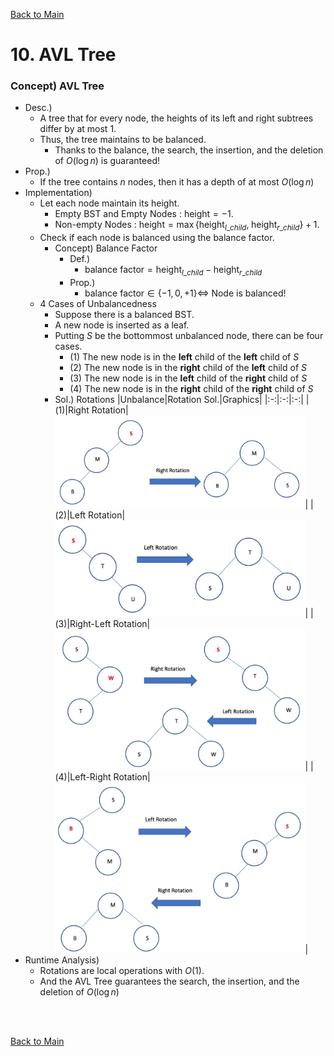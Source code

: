 [Back to Main](../main.md)

# 10. AVL Tree
### Concept) AVL Tree
- Desc.)
  - A tree that for every node, the heights of its left and right subtrees differ by at most 1.
  - Thus, the tree maintains to be balanced.
    - Thanks to the balance, the search, the insertion, and the deletion of $`O(\log{n})`$ is guaranteed!
- Prop.)
  - If the tree contains $`n`$ nodes, then it has a depth of at most $`O(\log{n})`$
- Implementation)
  - Let each node maintain its height.
    - Empty BST and Empty Nodes : $`\text{height} = -1`$.
    - Non-empty Nodes : $`\text{height} = \max\{\text{height}_{l\_child},\; \text{height}_{r\_child}\} + 1`$.
  - Check if each node is balanced using the balance factor.
    - Concept) Balance Factor
      - Def.) 
        - $`\text{balance factor} = \text{height}_{l\_child} - \text{height}_{r\_child}`$ 
      - Prop.)
        - $`\text{balance factor} \in \{-1,0,+1\} \Leftrightarrow`$ Node is balanced!
  - 4 Cases of Unbalancedness
    - Suppose there is a balanced BST.
    - A new node is inserted as a leaf.
    - Putting $`S`$ be the bottommost unbalanced node, there can be four cases.
      - (1) The new node is in the **left** child of the **left** child of $`S`$
      - (2) The new node is in the **right** child of the **left** child of $`S`$
      - (3) The new node is in the **left** child of the **right** child of $`S`$
      - (4) The new node is in the **right** child of the **right** child of $`S`$
    - Sol.) Rotations
      |Unbalance|Rotation Sol.|Graphics|
      |:-:|:-:|:-:|
      |(1)|Right Rotation|<img src="../images/09/001.png" width="400px">|
      |(2)|Left Rotation|<img src="../images/09/002.png" width="400px">|
      |(3)|Right-Left Rotation|<img src="../images/09/003.png" width="400px">|
      |(4)|Left-Right Rotation|<img src="../images/09/004.png" width="400px">|
- Runtime Analysis)
  - Rotations are local operations with $`O(1)`$.
  - And the AVL Tree guarantees the search, the insertion, and the deletion of $`O(\log{n})`$
















<br><br>

[Back to Main](../main.md)